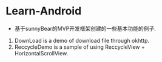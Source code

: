 # Learn-Android
* 基于sunnyBear的MVP开发框架创建的一些基本功能的例子.

1. DownLoad is a demo of download file through okhttp.
2. ReccycleDemo is a sample of using ReccycleView + HorizontalScrollView.
